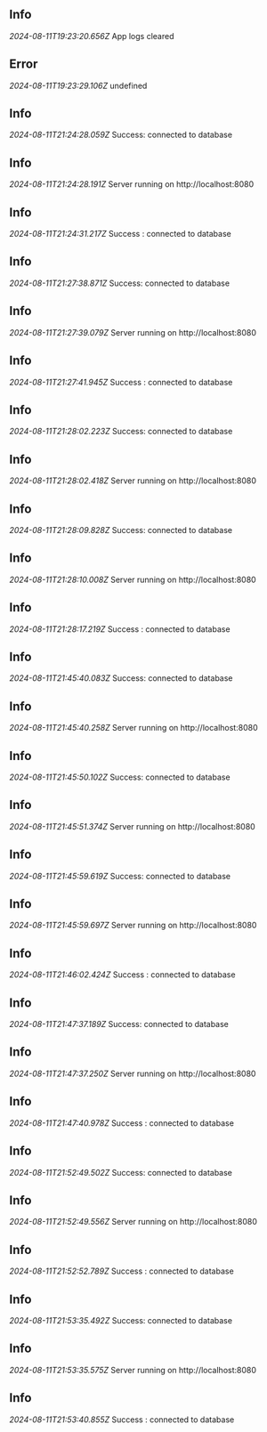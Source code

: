 ## Info
*2024-08-11T19:23:20.656Z*
App logs cleared
## Error
*2024-08-11T19:23:29.106Z*
undefined
## Info
*2024-08-11T21:24:28.059Z*
Success: connected to database
## Info
*2024-08-11T21:24:28.191Z*
Server running on http://localhost:8080
## Info
*2024-08-11T21:24:31.217Z*
Success : connected to database
## Info
*2024-08-11T21:27:38.871Z*
Success: connected to database
## Info
*2024-08-11T21:27:39.079Z*
Server running on http://localhost:8080
## Info
*2024-08-11T21:27:41.945Z*
Success : connected to database
## Info
*2024-08-11T21:28:02.223Z*
Success: connected to database
## Info
*2024-08-11T21:28:02.418Z*
Server running on http://localhost:8080
## Info
*2024-08-11T21:28:09.828Z*
Success: connected to database
## Info
*2024-08-11T21:28:10.008Z*
Server running on http://localhost:8080
## Info
*2024-08-11T21:28:17.219Z*
Success : connected to database
## Info
*2024-08-11T21:45:40.083Z*
Success: connected to database
## Info
*2024-08-11T21:45:40.258Z*
Server running on http://localhost:8080
## Info
*2024-08-11T21:45:50.102Z*
Success: connected to database
## Info
*2024-08-11T21:45:51.374Z*
Server running on http://localhost:8080
## Info
*2024-08-11T21:45:59.619Z*
Success: connected to database
## Info
*2024-08-11T21:45:59.697Z*
Server running on http://localhost:8080
## Info
*2024-08-11T21:46:02.424Z*
Success : connected to database
## Info
*2024-08-11T21:47:37.189Z*
Success: connected to database
## Info
*2024-08-11T21:47:37.250Z*
Server running on http://localhost:8080
## Info
*2024-08-11T21:47:40.978Z*
Success : connected to database
## Info
*2024-08-11T21:52:49.502Z*
Success: connected to database
## Info
*2024-08-11T21:52:49.556Z*
Server running on http://localhost:8080
## Info
*2024-08-11T21:52:52.789Z*
Success : connected to database
## Info
*2024-08-11T21:53:35.492Z*
Success: connected to database
## Info
*2024-08-11T21:53:35.575Z*
Server running on http://localhost:8080
## Info
*2024-08-11T21:53:40.855Z*
Success : connected to database
